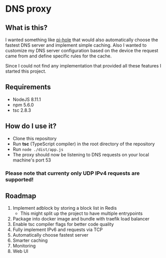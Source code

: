 # DNS proxy

## What is this?
I wanted something like [pi-hole](https://pi-hole.net/) that would also automatically choose the fastest DNS server and implement simple caching. Also I wanted to customize my DNS server configuration based on the device the request came from and define specific rules for the cache.

Since I could not find any implementation that provided all these features I started this project.

## Requirements
* NodeJS 8.11.1
* npm 5.6.0
* tsc 2.8.3

## How do I use it?
* Clone this repository
* Run **tsc** (TypeScript compiler) in the root directory of the repository
* Run `node ./dist/app.js`
* The proxy should now be listening to DNS requests on your local machine's port 53

### Please note that currenty only UDP IPv4 requests are supported!

## Roadmap
1. Implement adblock by storing a block list in Redis
    * This might split up the project to have multiple entrypoints
1. Package into docker image and bundle with traefik load balancer
1. Enable tsc compiler flags for better code quality
1. Fully implement IPv6 and requests via TCP
1. Automatically choose fastest server
2. Smarter caching
3. Monitoring
3. Web UI